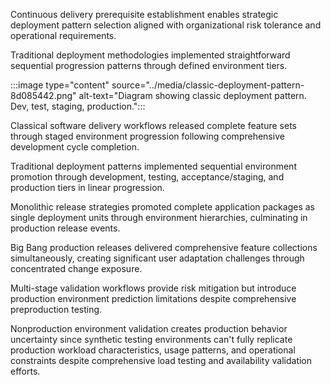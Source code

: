 Continuous delivery prerequisite establishment enables strategic deployment pattern selection aligned with organizational risk tolerance and operational requirements.

Traditional deployment methodologies implemented straightforward sequential progression patterns through defined environment tiers.

:::image type="content" source="../media/classic-deployment-pattern-8d085442.png" alt-text="Diagram showing classic deployment pattern. Dev, test, staging, production.":::

Classical software delivery workflows released complete feature sets through staged environment progression following comprehensive development cycle completion.

Traditional deployment patterns implemented sequential environment promotion through development, testing, acceptance/staging, and production tiers in linear progression.

Monolithic release strategies promoted complete application packages as single deployment units through environment hierarchies, culminating in production release events.

Big Bang production releases delivered comprehensive feature collections simultaneously, creating significant user adaptation challenges through concentrated change exposure.

Multi-stage validation workflows provide risk mitigation but introduce production environment prediction limitations despite comprehensive preproduction testing.

Nonproduction environment validation creates production behavior uncertainty since synthetic testing environments can't fully replicate production workload characteristics, usage patterns, and operational constraints despite comprehensive load testing and availability validation efforts.
